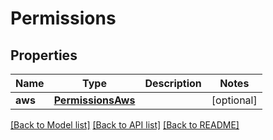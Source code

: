 # Permissions

## Properties
Name | Type | Description | Notes
------------ | ------------- | ------------- | -------------
**aws** | [**PermissionsAws**](PermissionsAws.md) |  | [optional] 

[[Back to Model list]](../README.md#documentation-for-models) [[Back to API list]](../README.md#documentation-for-api-endpoints) [[Back to README]](../README.md)


